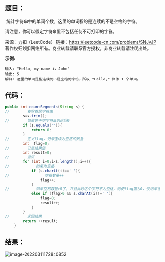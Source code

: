 ## 题目：

​	统计字符串中的单词个数，这里的单词指的是连续的不是空格的字符。

请注意，你可以假定字符串里不包括任何不可打印的字符。



来源：力扣（LeetCode） 链接：https://leetcode-cn.com/problems/SNJvJP 著作权归领扣网络所有。商业转载请联系官方授权，非商业转载请注明出处。

<!--more-->

**示例:**

```
输入: "Hello, my name is John"
输出: 5
解释: 这里的单词是指连续的不是空格的字符，所以 "Hello," 算作 1 个单词。
```

## 代码：

```java
public int countSegments(String s) {
//        去除首尾字符串
        s=s.trim();
//        如果等于空字符串则返回0
        if (s.equals("")){
            return 0;
        }
//        定义flag，记录连续为空格的数量
        int  flag=0;
//        记录结果值
        int result=0;
//        遍历
        for (int i=0;i<s.length();i++){
//            如果为空格
            if (s.charAt(i)==' '){
//                空格数量++
                flag++;
            }
//            如果空格数量>0了，并且此时这个字符不为空格，则使flag置为0，使结果值++
            else if (flag>0 && s.charAt(i)!=' '){
                flag=0;
                result++;
            }
        }
//        返回结果
        return ++result;
    }
```

## 结果：

![image-20220311172840852](https://gitee.com/misteryliu/typora/raw/master/image/image-20220311172840852.png)